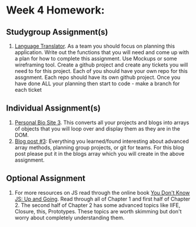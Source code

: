 # Week 4 Homework:

## Studygroup Assignment(s)
1. [Language Translator](https://github.com/nss-nightclass-projects/exercise-vault/blob/master/JS_translator.md).  As a team you should focus on planning this application.  Write out the functions that you will need and come up with a plan for how to complete this assignment.  Use Mockups or some wireframing tool.  Create a github project and create any tickets you will need to for this project.  Each of you should have your own repo for this assgnment.  Each repo should have its own github project.  Once you have done ALL your planning then start to code - make a branch for each ticket
  
## Individual Assignment(s)

1. [Personal Bio Site 3](https://github.com/nss-nightclass-projects/personal-site-instructions/blob/master/personal-bio-site-03.md).  This converts all your projects and blogs into arrays of objects that you will loop over and display them as they are in the DOM.
1. [Blog post #3](https://github.com/nss-nightclass-projects/homework/blob/master/blog.md):  Everything you learned/found interesting about advanced array methods, planning group projects, or git for teams.  For this blog post please put it in the blogs array which you will create in the above assignment.


## Optional Assignment
1.  For more resources on JS read through the online book [You Don't Know JS: Up and Going](https://github.com/getify/You-Dont-Know-JS/tree/master/up%20%26%20going).  Read through all of Chapter 1 and first half of Chapter 2.  The second half of Chapter 2 has some advanced topics like IIFE, Closure, this, Prototypes.  These topics are worth skimming but don't worry about completely understanding them.
